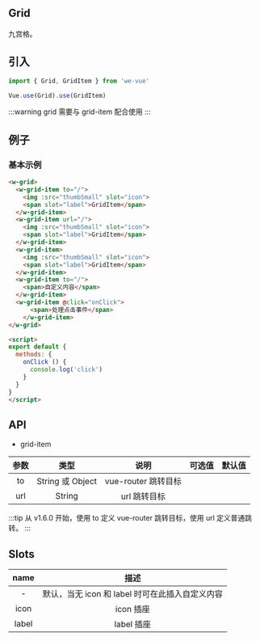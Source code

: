 Grid
---
九宫格。

## 引入

```js
import { Grid, GridItem } from 'we-vue'

Vue.use(Grid).use(GridItem)
```
:::warning
grid 需要与 grid-item 配合使用
:::

## 例子

### 基本示例

```html
<w-grid>
  <w-grid-item to="/">
    <img :src="thumbSmall" slot="icon">
    <span slot="label">GridItem</span>
  </w-grid-item>
  <w-grid-item url="/">
    <img :src="thumbSmall" slot="icon">
    <span slot="label">GridItem</span>
  </w-grid-item>
  <w-grid-item>
    <img :src="thumbSmall" slot="icon">
    <span slot="label">GridItem</span>
  </w-grid-item>
  <w-grid-item to="/">
    <span>自定义内容</span>
  </w-grid-item>
  <w-grid-item @click="onClick">
      <span>处理点击事件</span>
    </w-grid-item>
</w-grid>

<script>
export default {
  methods: {
    onClick () {
      console.log('click')
    }
  } 
}
</script>
```

## API

- grid-item

|     参数     |   类型    |   说明    |         可选值          |   默认值   |
| :--------: | :-----: | :-----: | :------------------: | :-----: |
|    to    | String 或 Object  |   vue-router 跳转目标    |  |  |
|    url    | String  |   url 跳转目标    |  |  |

:::tip
从 v1.6.0 开始，使用 to 定义 vue-router 跳转目标，使用 url 定义普通跳转。
:::

## Slots

|   name   |   描述    |
| :----: | :-----: |
| -  | 默认，当无 icon 和 label 时可在此插入自定义内容  |
| icon  | icon 插座  |
| label  | label 插座  |
